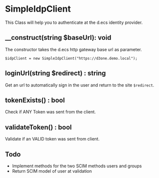 # SimpleIdpClient
This Class will help you to authenticate at the d.ecs identity provider.

## __construct(string $baseUrl): void
The constructor takes the d.ecs http gateway base url as parameter.

``$idpClient = new SimpleIdpClient("https://d3one.demo.local");``

## loginUrl(string $redirect) : string
Get an url to automatically sign in the user and return to the site ``$redirect``.

## tokenExists() : bool
Check if ANY Token was sent from the client.

## validateToken() : bool
Validate if an VALID token was sent from client.

## Todo
- Implement methods for the two SCIM methods users and groups
- Return SCIM model of user at validation
